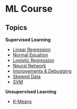 # ML Course

## Topics

**Supervised Learning**
- [Linear Regression](./linear_regression.md)
- [Normal Equation](./normal_equation.md)
- [Logistic Regression](./logistic_regression.md)
- [Neural Network](./neural_network.md)
- [Improvements & Debugging](./improvements_debugging.md)
- [Skewed Data](./skewed_data.md)
- [SVM](./svm.md)

**Unsupervised Learning**
- [K-Means](./k_means.md)
